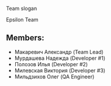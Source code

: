 Team slogan 

Epsilon Team 

## Members:
* Макаревич Александр (Team Lead)
* Мурдашева Надежда (Developer #1)
* Полозов Илья (Developer #2)
* Милевская Виктория (Developer #3)
* Мильдзихов Олег (QA Engineer)
